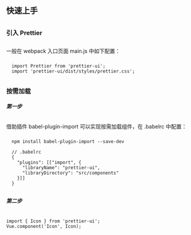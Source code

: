 ## 快速上手

<h3 style="padding-top: 10px ;"> 引入 Prettier </h3>

<p style="padding: 10px 0;">一般在 webpack 入口页面 main.js 中如下配置：</p>

```script
  import Prettier from 'prettier-ui';
  import 'prettier-ui/dist/styles/prettier.css';
```

<h3 style="padding-top: 10px ;"> 按需加载 </h3>
<h5>第一步</h5>
<p style="padding: 10px 0;">借助插件 babel-plugin-import 可以实现按需加载组件，在 .babelrc 中配置：</p>

```script
  npm install babel-plugin-import --save-dev

  // .babelrc
  {
    "plugins": [["import", {
      "libraryName": "prettier-ui",
      "libraryDirectory": "src/components"
    }]]
  }
```

<h5 style="padding-top:10px;">第二步</h5>

```script

import { Icon } from 'prettier-ui';
Vue.component('Icon', Icon);

```

```

```
